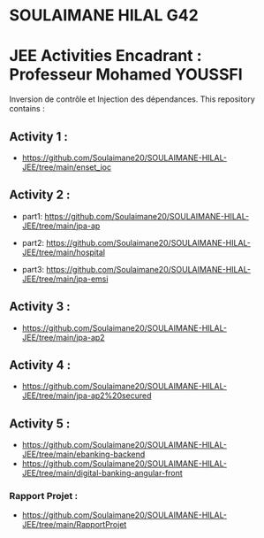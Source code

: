 # SOULAIMANE HILAL G42
#  JEE Activities Encadrant : Professeur Mohamed YOUSSFI 
               

Inversion de contrôle et Injection des dépendances. This repository contains :

## Activity 1 :

- https://github.com/Soulaimane20/SOULAIMANE-HILAL-JEE/tree/main/enset_ioc

## Activity 2 :

- part1:  https://github.com/Soulaimane20/SOULAIMANE-HILAL-JEE/tree/main/jpa-ap

- part2:  https://github.com/Soulaimane20/SOULAIMANE-HILAL-JEE/tree/main/hospital

- part3:  https://github.com/Soulaimane20/SOULAIMANE-HILAL-JEE/tree/main/jpa-emsi

## Activity 3 : 

- https://github.com/Soulaimane20/SOULAIMANE-HILAL-JEE/tree/main/jpa-ap2

## Activity 4 :

- https://github.com/Soulaimane20/SOULAIMANE-HILAL-JEE/tree/main/jpa-ap2%20secured

## Activity 5 :

- https://github.com/Soulaimane20/SOULAIMANE-HILAL-JEE/tree/main/ebanking-backend
- https://github.com/Soulaimane20/SOULAIMANE-HILAL-JEE/tree/main/digital-banking-angular-front
### Rapport Projet :
- https://github.com/Soulaimane20/SOULAIMANE-HILAL-JEE/tree/main/RapportProjet
